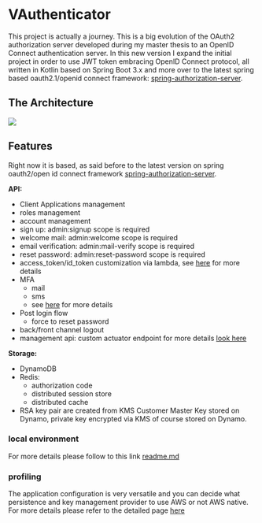 # VAuthenticator

This project is actually a journey. This is a big evolution of the OAuth2 authorization server 
developed during my master thesis to an OpenID Connect authentication server.
In this new version I expand the initial project in order to use JWT token embracing OpenID Connect protocol,
all written in Kotlin based on Spring Boot 3.x and more over to the latest spring based oauth2.1/openid connect framework:
[spring-authorization-server](https://github.com/spring-projects-experimental/spring-authorization-server). 

## The Architecture

![](https://github.com/mrFlick72/vauthenticator/blob/master/images/vauthenticator-architecture.png)

## Features
Right now it is based, as said before to the latest version on spring oauth2/open id connect framework [spring-authorization-server](https://github.com/spring-projects-experimental/spring-authorization-server).

**API:**

- Client Applications management  
- roles management
- account management
- sign up: admin:signup scope is required
- welcome mail: admin:welcome scope is required
- email verification: admin:mail-verify scope is required
- reset password: admin:reset-password scope is required
- access_token/id_token customization via lambda, see [here](docs/lambda.md) for more details
- MFA
  - mail
  - sms
  - see [here](docs/mfa.md) for more details
- Post login flow 
  - force to reset password
- back/front channel logout
- management api: custom actuator endpoint for more details [look here](local-environment%2Fmanagement.md)

**Storage:**

- DynamoDB 
- Redis:
  - authorization code
  - distributed session store
  - distributed cache
- RSA key pair are created from KMS Customer Master Key stored on Dynamo, private key encrypted via KMS of course stored on Dynamo.


### local environment

For more details please follow to this link [readme.md](local-environment%2Freadme.md)

### profiling

The application configuration is very versatile and you can decide what persistence and key management provider to use AWS or not AWS native. 
For more details please refer to the detailed page [here](docs/profiles.md)